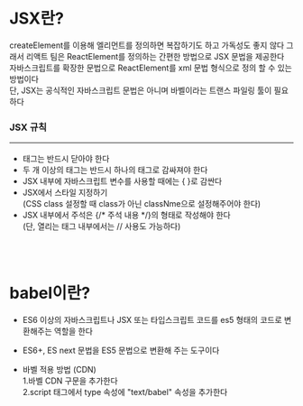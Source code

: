 # JSX란?
createElement를 이용해 엘리먼트를 정의하면 복잡하기도 하고 가독성도 좋지 않다   그래서 리액트 팀은 ReactElement를 정의하는 간편한 방법으로 JSX 문법을 제공한다    
자바스크립트를 확장한 문법으로 ReactElement를 xml 문법 형식으로 정의 할 수 있는 방법이다   
단, JSX는 공식적인 자바스크립트 문법은 아니며 바벨이라는 트랜스 파일링 툴이 필요하다 
<br/>

### JSX 규칙 <hr/>
- 태그는 반드시 닫아야 한다   
- 두 개 이상의 태그는 반드시 하나의 태그로 감싸져야 한다   
- JSX 내부에 자바스크립트 변수를 사용할 때에는 { }로 감싼다   
- JSX에서 스타일 지정하기    
(CSS class 설정할 때 class가 아닌 classNme으로 설정해주어야 한다)   
- JSX 내부에서 주석은 {/* 주석 내용 */}의 형태로 작성해야 한다   
(단, 열리는 태그 내부에서는 // 사용도 가능하다)

<br/><br/>

# babel이란?
- ES6 이상의 자바스크립트나 JSX 또는 타입스크립트 코드를 es5 형태의 코드로 변환해주는 역할을 한다
- ES6+, ES next 문법을 ES5 문법으로 변환해 주는 도구이다   

- 바벨 적용 방법 (CDN)   
  1.바벨 CDN 구문을 추가한다   
  2.script 태그에서 type 속성에 "text/babel" 속성을 추가한다